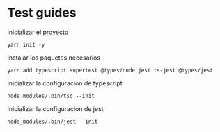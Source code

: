 # Test guides

Inicializar el proyecto

```
yarn init -y
```

Instalar los paquetes necesarios

```
yarn add typescript supertest @types/node jest ts-jest @types/jest
```

Inicializar la configuracion de typescript

```
node_modules/.bin/tsc --init
```

Inicializar la configuracion de jest

```
node_modules/.bin/jest --init
```
